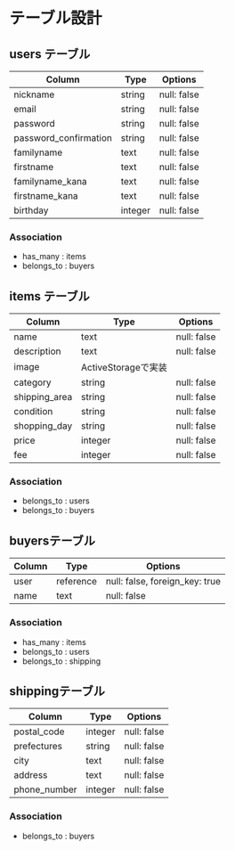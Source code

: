# テーブル設計

## users テーブル

| Column                  | Type    | Options     |
| --------                | ------  | ----------- |
| nickname                | string  | null: false |
| email                   | string  | null: false |
| password                | string  | null: false |
| password_confirmation   | string  | null: false |
| familyname              | text    | null: false |
| firstname               | text    | null: false |
| familyname_kana         | text    | null: false |
| firstname_kana          | text    | null: false |
| birthday                | integer | null: false |


### Association
- has_many : items
- belongs_to : buyers

## items テーブル

| Column        | Type       | Options                        |
| ------------- | -----------| ------------------------------ |
| name          | text       | null: false                    |
| description   | text       | null: false                    |
| image         | ActiveStorageで実装                         |
| category      | string     | null: false                    |
| shipping_area | string     | null: false                    |
| condition     | string     | null: false                    |
| shopping_day  | string     | null: false                    |
| price         | integer    | null: false                    |
| fee           | integer    | null: false                    |


### Association
- belongs_to : users
- belongs_to : buyers

## buyersテーブル

| Column | Type      | Options                        |
| ------ | ----------| ------------------------------ |
| user   | reference | null: false, foreign_key: true |
| name   | text      | null: false                    |

### Association
- has_many : items
- belongs_to : users
- belongs_to : shipping

##  shippingテーブル

| Column       | Type       | Options                        |
| ------------ | ---------- | ------------------------------ |
| postal_code  | integer    | null: false                    |
| prefectures  | string     | null: false                    |
| city         | text       | null: false                    |
| address      | text       | null: false                    |
| phone_number | integer    | null: false                    |

### Association
- belongs_to : buyers

